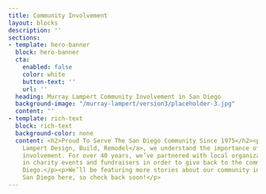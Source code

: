 ```yaml
---
title: Community Involvement
layout: blocks
description: ''
sections:
- template: hero-banner
  block: hero-banner
  cta:
    enabled: false
    color: white
    button-text: ''
    url: ''
  heading: Murray Lampert Community Involvement in San Diego
  background-image: "/murray-lampert/version3/placeholder-3.jpg"
  content: ''
- template: rich-text
  block: rich-text
  background-color: none
  content: <h2>Proud To Serve The San Diego Community Since 1975</h2><p>At <a href="https://murraylampert.com/">Murray
    Lampert Design, Build, Remodel</a>, we understand the importance of community
    involvement. For over 40 years, we’ve partnered with local organizations and participated
    in charity events and fundraisers in order to give back to the community of San
    Diego.</p><p>We’ll be featuring more stories about our community involvement in
    San Diego here, so check back soon!</p>
---
```


